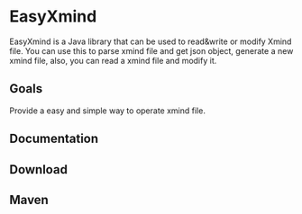 # EasyXmind

EasyXmind is a Java library that can be used to read&write or modify Xmind file. You can use this to parse xmind file 
and get json object, generate a new xmind file, also, you can read a xmind file and modify it.

## Goals

Provide a easy and simple way to operate xmind file.

## Documentation



## Download

## Maven